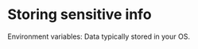 

Storing sensitive info
===================================

Environment variables: Data typically stored in your OS.